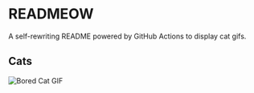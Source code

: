 # READMEOW

A self-rewriting README powered by GitHub Actions to display cat gifs.

## Cats

![Bored Cat GIF](https://media0.giphy.com/media/mlvseq9yvZhba/200.gif?cid=9acd02daamvjp9y1ntlc92nn0safd5skmk1fj7wvccso1hqo&ep=v1_gifs_search&rid=200.gif&ct=g)
